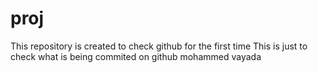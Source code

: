 # proj
This repository is created to check github for the first time
This is just to check what is being commited on github
mohammed vayada

